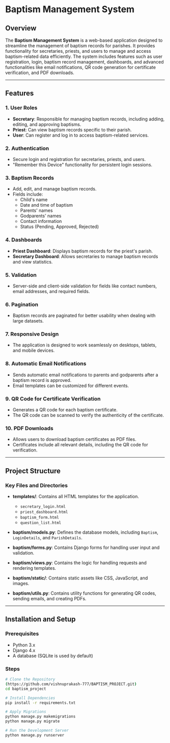 # Baptism Management System

## Overview

The **Baptism Management System** is a web-based application designed to streamline the management of baptism records for parishes. It provides functionality for secretaries, priests, and users to manage and access baptism-related data efficiently. The system includes features such as user registration, login, baptism record management, dashboards, and advanced functionalities like email notifications, QR code generation for certificate verification, and PDF downloads.

---

## Features

### 1. User Roles
- **Secretary**: Responsible for managing baptism records, including adding, editing, and approving baptisms.
- **Priest**: Can view baptism records specific to their parish.
- **User**: Can register and log in to access baptism-related services.

### 2. Authentication
- Secure login and registration for secretaries, priests, and users.
- "Remember this Device" functionality for persistent login sessions.

### 3. Baptism Records
- Add, edit, and manage baptism records.
- Fields include:
  - Child's name
  - Date and time of baptism
  - Parents' names
  - Godparents' names
  - Contact information
  - Status (Pending, Approved, Rejected)

### 4. Dashboards
- **Priest Dashboard**: Displays baptism records for the priest's parish.
- **Secretary Dashboard**: Allows secretaries to manage baptism records and view statistics.

### 5. Validation
- Server-side and client-side validation for fields like contact numbers, email addresses, and required fields.

### 6. Pagination
- Baptism records are paginated for better usability when dealing with large datasets.

### 7. Responsive Design
- The application is designed to work seamlessly on desktops, tablets, and mobile devices.

### 8. Automatic Email Notifications
- Sends automatic email notifications to parents and godparents after a baptism record is approved.
- Email templates can be customized for different events.

### 9. QR Code for Certificate Verification
- Generates a QR code for each baptism certificate.
- The QR code can be scanned to verify the authenticity of the certificate.

### 10. PDF Downloads
- Allows users to download baptism certificates as PDF files.
- Certificates include all relevant details, including the QR code for verification.

---

## Project Structure

### Key Files and Directories

- **templates/**: Contains all HTML templates for the application.
  - `secretary_login.html`
  - `priest_dashboard.html`
  - `baptism_form.html`
  - `question_list.html`

- **baptism/models.py**: Defines the database models, including `Baptism`, `LoginDetails`, and `ParishDetails`.

- **baptism/forms.py**: Contains Django forms for handling user input and validation.

- **baptism/views.py**: Contains the logic for handling requests and rendering templates.

- **baptism/static/**: Contains static assets like CSS, JavaScript, and images.

- **baptism/utils.py**: Contains utility functions for generating QR codes, sending emails, and creating PDFs.

---

## Installation and Setup

### Prerequisites
- Python 3.x
- Django 4.x
- A database (SQLite is used by default)

### Steps

```bash
# Clone the Repository
(https://github.com/vishnuprakash-777/BAPTISM_PROJECT.git)
cd baptism_project

# Install Dependencies
pip install -r requirements.txt

# Apply Migrations
python manage.py makemigrations
python manage.py migrate

# Run the Development Server
python manage.py runserver
